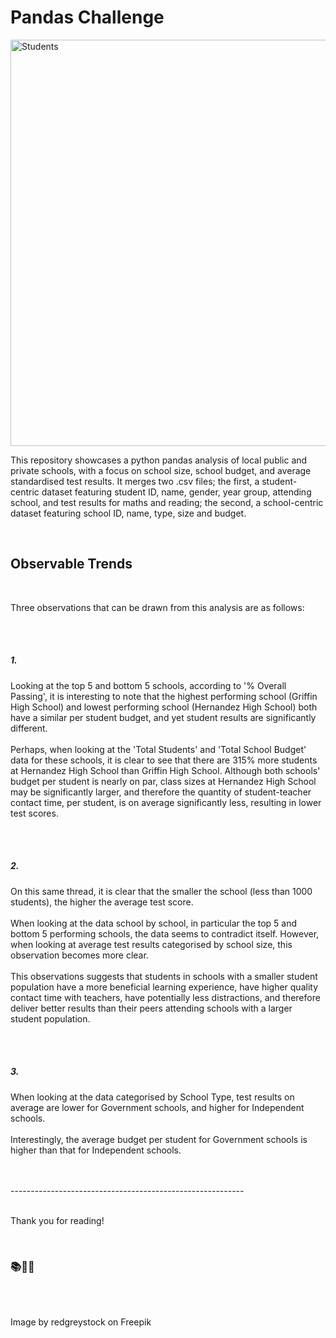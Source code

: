 <h1>Pandas Challenge</h1>
<img
        src="https://img.freepik.com/free-vector/flat-happy-college-university-students-with-books-backpacks_88138-977.jpg?w=826&t=st=1692171617~exp=1692172217~hmac=73205f85ed82608f4ee3b56009c9e6d19d270af6a2ed0f2a203904d0f8d47868"
        alt="Students"
        width="650"
      />
</br>
<p>
This repository showcases a python pandas analysis of local public and private schools, with a focus on school size, school budget, and average standardised test results. It merges two .csv files; the first, a student-centric dataset featuring student ID, name, gender, year group, attending school, and test results for maths and reading; the second, a school-centric dataset featuring school ID, name, type, size and budget.
</p>
</br>
<h2>Observable Trends</h2>
</br>
<p>Three observations that can be drawn from this analysis are as follows:</p> 
</br>
</br>
<h5>1.</h5> 
<p>Looking at the top 5 and bottom 5 schools, according to '% Overall Passing', it is interesting to note that the highest performing school (Griffin High School) and lowest performing school (Hernandez High School) both have a similar per student budget, and yet student results are significantly different.
</br>
</br>
Perhaps, when looking at the 'Total Students' and 'Total School Budget' data for these schools, it is clear to see that there are 315% more students at Hernandez High School than Griffin High School.
Although both schools' budget per student is nearly on par, class sizes at Hernandez High School may be significantly larger, and therefore the quantity of student-teacher contact time, per student, is on average significantly less, resulting in lower test scores.</p> 
</br>
</br>
<h5>2.</h5> 
<p>On this same thread, it is clear that the smaller the school (less than 1000 students), the higher the average test score.
</br>
</br>
When looking at the data school by school, in particular the top 5 and bottom 5 performing schools, the data seems to contradict itself. However, when looking at average test results categorised by school size, this observation becomes more clear.
</br>
</br>
This observations suggests that students in schools with a smaller student population have a more beneficial learning experience, have higher  quality contact time with teachers, have potentially less distractions, and therefore deliver better results than their peers attending schools with a larger student population.</p> 
</br>
</br>
<h5>3.</h5> 
<p>When looking at the data categorised by School Type, test results on average are lower for Government schools, and higher for Independent schools.
</br>
</br>
Interestingly, the average budget per student for Government schools is higher than that for Independent schools.</p> 
</br>
</br>
----------------------------------------------------------
</br>
</br>
<p>Thank you for reading!</p> 
</br>
<h3>📚🍎🎒</h3>
</br>
</br>
<p>Image by redgreystock on Freepik</p> 
 
